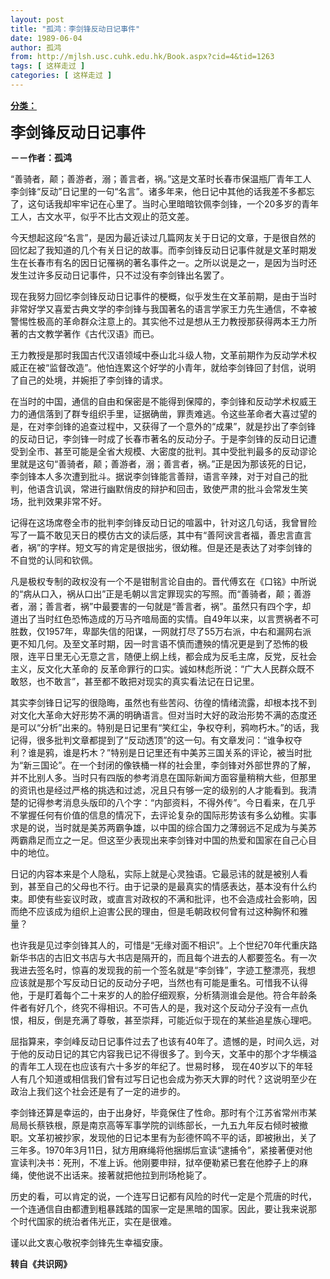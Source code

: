 ```yaml
---
layout: post
title: "孤鸿：李剑锋反动日记事件"
date: 1989-06-04
author: 孤鸿
from: http://mjlsh.usc.cuhk.edu.hk/Book.aspx?cid=4&tid=1263
tags: [ 这样走过 ]
categories: [ 这样走过 ]
---
```


<div style="margin: 15px 10px 10px 0px;">
 <div>
  <span id="ctl00_ContentPlaceHolder1_chapter1_SubjectLabel" style="font-weight:bold;text-decoration:underline;">
   分类：
  </span>
 </div>
 <p>
  <strong>
   <font size="5">
    李剑锋反动日记事件
   </font>
  </strong>
 </p>
 <p>
  <strong>
   －－作者：孤鸿
  </strong>
 </p>
 <p>
  “善骑者，颠；善游者，溺；善言者，祸。”这是文革时长春市保温瓶厂青年工人李剑锋“反动”日记里的一句“名言”。诸多年来，他日记中其他的话我差不多都忘了，这句话我却牢牢记在心里了。当时心里暗暗钦佩李剑锋，一个20多岁的青年工人，古文水平，似乎不比古文观止的范文差。
 </p>
 <p>
  今天想起这段“名言”，是因为最近读过几篇网友关于日记的文章，于是很自然的回忆起了我知道的几个有关日记的故事。而李剑锋反动日记事件就是文革时期发生在长春市有名的因日记罹祸的著名事件之一。之所以说是之一，是因为当时还发生过许多反动日记事件，只不过没有李剑锋出名罢了。
 </p>
 <p>
  现在我努力回忆李剑锋反动日记事件的梗概，似乎发生在文革前期，是由于当时非常好学又喜爱古典文学的李剑锋与我国著名的语言学家王力先生通信，不幸被警惕性极高的革命群众注意上的。其实他不过是想从王力教授那获得两本王力所著的古文教学著作《古代汉语》而已。
 </p>
 <p>
  王力教授是那时我国古代汉语领域中泰山北斗级人物，文革前期作为反动学术权威正在被“监督改造”。他怕连累这个好学的小青年，就给李剑锋回了封信，说明了自己的处境，并婉拒了李剑锋的请求。
 </p>
 <p>
  在当时的中国，通信的自由和保密是不能得到保障的，李剑锋和反动学术权威王力的通信落到了群专组织手里，证据确凿，罪责难逃。令这些革命者大喜过望的是，在对李剑锋的追查过程中，又获得了一个意外的“成果”，就是抄出了李剑锋的反动日记，李剑锋一时成了长春市著名的反动分子。于是李剑锋的反动日记遭受到全市、甚至可能是全省大规模、大密度的批判。其中受批判最多的反动谬论里就是这句“善骑者，颠；善游者，溺；善言者，祸。”正是因为那该死的日记，李剑锋本人多次遭到批斗。据说李剑锋能言善辩，语言辛辣，对于对自己的批判，他语含讥讽，常进行幽默俏皮的辩护和回击，致使严肃的批斗会常发生笑场，批判效果非常不好。
 </p>
 <p>
  记得在这场席卷全市的批判李剑锋反动日记的喧嚣中，针对这几句话，我曾冒险写了一篇不敢见天日的模仿古文的读后感，其中有“善阿谀言者福，善忠言直言者，祸”的字样。短文写的肯定是很拙劣，很幼稚。但是还是表达了对李剑锋的不自觉的认同和钦佩。
 </p>
 <p>
  凡是极权专制的政权没有一个不是钳制言论自由的。晋代傅玄在《口铭》中所说的“病从口入，祸从口出”正是毛朝以言定罪现实的写照。而“善骑者，颠；善游者，溺；善言者，祸”中最要害的一句就是“善言者，祸”。虽然只有四个字，却道出了当时红色恐怖造成的万马齐喑局面的实情。自49年以来，以言贾祸者不可胜数，仅1957年，卑鄙失信的阳谋，一网就打尽了55万右派，中右和漏网右派更不知几何。及至文革时期，因一时言语不慎而遭殃的情况更是到了恐怖的极限，连平日里无心无意之言，随便上纲上线，都会成为反毛主席，反党，反社会主义，反文化大革命的 反革命罪行的口实。诚如林彪所说：“广大人民群众既不敢怒，也不敢言”，甚至都不敢把对现实的真实看法记在日记里。
 </p>
 <p>
  其实李剑锋日记写的很隐晦，虽然也有些苦闷、彷徨的情绪流露，却根本找不到对文化大革命大好形势不满的明确语言。但对当时大好的政治形势不满的态度还是可以“分析”出来的。特别是日记里有“笑红尘，争权夺利，鸦吻朽木。”的话，我记得，很多批判文章都提到了“反动透顶”的这一句。有文章发问：“谁争权夺利？谁是鸦，谁是朽木？”特别是日记里还有中美苏三国关系的评论，被当时批为“新三国论”。在一个封闭的像铁桶一样的社会里，李剑锋对外部世界的了解，并不比别人多。当时只有四版的参考消息在国际新闻方面容量稍稍大些，但那里的资讯也是经过严格的挑选和过滤，况且只有够一定的级别的人才能看到。我清楚的记得参考消息头版印的八个字：“内部资料，不得外传”。今日看来，在几乎不掌握任何有价值的信息的情况下，去评论复杂的国际形势该有多么幼稚。实事求是的说，当时就是美苏两霸争雄，以中国的综合国力之薄弱远不足成为与美苏两霸鼎足而立之一足。但这至少表现出来李剑锋对中国的热爱和国家在自己心目中的地位。
 </p>
 <p>
  日记的内容本来是个人隐私，实际上就是心灵独语。它最忌讳的就是被别人看到，甚至自己的父母也不行。由于记录的是最真实的情感表达，基本没有什么约束。即使有些妄议时政，或直言对政权的不满和批评，也不会造成社会影响，因而绝不应该成为组织上迫害公民的理由，但是毛朝政权何曾有过这种胸怀和雅量？
 </p>
 <p>
  也许我是见过李剑锋其人的，可惜是“无缘对面不相识”。上个世纪70年代重庆路新华书店的古旧文书店与大书店是隔开的，而且每个进去的人都要签名。有一次我进去签名时，惊喜的发现我的前一个签名就是“李剑锋”，字迹工整漂亮，我想应该就是那个写反动日记的反动分子吧，当然也有可能是重名。可惜我不认得他，于是盯着每个二十来岁的人的脸仔细观察，分析猜测谁会是他。符合年龄条件者有好几个，终究不得相识。不可告人的是，我对这个反动分子没有一点仇恨，相反，倒是充满了尊敬，甚至崇拜，可能近似于现在的某些追星族心理吧。
 </p>
 <p>
  屈指算来，李剑峰反动日记事件过去了也该有40年了。遗憾的是，时间久远，对于他的反动日记的其它内容我已记不得很多了。到今天，文革中的那个才华横溢的青年工人现在也应该有六十多岁的年纪了。世易时移， 现在40岁以下的年轻人有几个知道或相信我们曾有过写日记也会成为弥天大罪的时代？这说明至少在政治上我们这个社会还是有了一定的进步的。
 </p>
 <p>
  李剑锋还算是幸运的，由于出身好，毕竟保住了性命。那时有个江苏省常州市某局局长蔡铁根，原是南京高等军事学院的训练部长，一九五九年反右倾时被撤职。文革初被抄家，发现他的日记本里有为彭德怀鸣不平的话，即被揪出，关了三年多。1970年3月11日，狱方用麻绳将他捆绑后宣读“逮捕令”，紧接著便对他宣读判决书：死刑，不准上诉。他刚要申辩，狱卒便勒紧已套在他脖子上的麻绳，使他说不出话来。接著就把他拉到刑场枪毙了。
 </p>
 <p>
  历史的看，可以肯定的说，一个连写日记都有风险的时代一定是个荒唐的时代，一个连通信自由都遭到粗暴践踏的国家一定是黑暗的国家。因此，要让我来说那个时代国家的统治者伟光正，实在是很难。
 </p>
 <p>
  谨以此文衷心敬祝李剑锋先生幸福安康。
  <br/>
 </p>
 <p>
  <strong>
   转自《共识网》
  </strong>
 </p>
</div>


